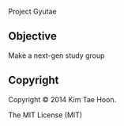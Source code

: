 Project Gyutae


Objective
---------

Make a next-gen study group


Copyright
---------

Copyright © 2014 Kim Tae Hoon.

The MIT License (MIT)
